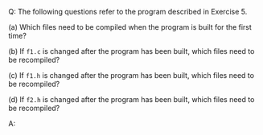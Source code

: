 Q: The following questions refer to the program described in Exercise 5.

(a) Which files need to be compiled when the program is built for the first
time?

(b) If `f1.c` is changed after the program has been built, which files need to
be recompiled?

(c) If `f1.h` is changed after the program has been built, which files need to
be recompiled?

(d) If `f2.h` is changed after the program has been built, which files need to
be recompiled?

A:
